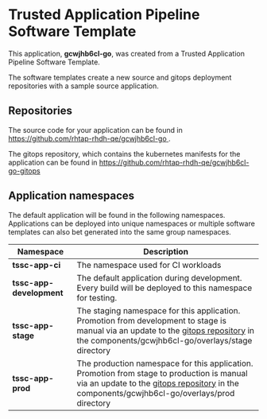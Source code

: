 # Trusted Application Pipeline Software Template

This application, **gcwjhb6cl-go**, was created from a Trusted Application Pipeline Software Template.

The software templates create a new source and gitops deployment repositories with a sample source application. 

## Repositories

The source code for your application can be found in [https://github.com/rhtap-rhdh-qe/gcwjhb6cl-go ](https://github.com/rhtap-rhdh-qe/gcwjhb6cl-go ).
 
The gitops repository, which contains the kubernetes manifests for the application can be found in 
[https://github.com/rhtap-rhdh-qe/gcwjhb6cl-go-gitops ](https://github.com/rhtap-rhdh-qe/gcwjhb6cl-go-gitops ) 

## Application namespaces 

The default application will be found in the following namespaces. Applications can be deployed into unique namespaces or multiple software templates can also bet generated into the same group namespaces.  

|  Namespace   |  Description   |  
| -------- | -------- |
| **tssc-app-ci** | The namespace used for CI workloads |
| **tssc-app-development** | The default application during development. Every build will be deployed to this namespace for testing. |
| **tssc-app-stage** | The staging namespace for this application. Promotion from development to stage is manual via an update to the [gitops repository](https://github.com/rhtap-rhdh-qe/gcwjhb6cl-go-gitops ) in the components/gcwjhb6cl-go/overlays/stage directory |
| **tssc-app-prod** | The production namespace for this application. Promotion from stage to production is manual via an update to the [gitops repository](https://github.com/rhtap-rhdh-qe/gcwjhb6cl-go-gitops ) in the components/gcwjhb6cl-go/overlays/prod directory |